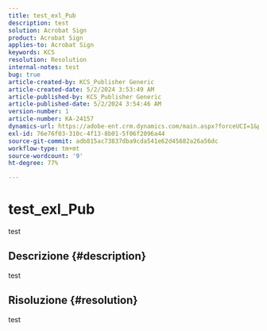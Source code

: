 ```yaml
---
title: test_exl_Pub
description: test
solution: Acrobat Sign
product: Acrobat Sign
applies-to: Acrobat Sign
keywords: KCS
resolution: Resolution
internal-notes: test
bug: true
article-created-by: KCS_Publisher Generic
article-created-date: 5/2/2024 3:53:49 AM
article-published-by: KCS_Publisher Generic
article-published-date: 5/2/2024 3:54:46 AM
version-number: 1
article-number: KA-24157
dynamics-url: https://adobe-ent.crm.dynamics.com/main.aspx?forceUCI=1&pagetype=entityrecord&etn=knowledgearticle&id=bade7d90-3708-ef11-9f8a-6045bd006b25
exl-id: 76e76f03-310c-4f13-8b01-5f06f2096a44
source-git-commit: adb815ac73837dba9cda541e62d45682a26a56dc
workflow-type: tm+mt
source-wordcount: '9'
ht-degree: 77%

---
```


# test_exl_Pub


test

## Descrizione {#description}

test

## Risoluzione {#resolution}


test
